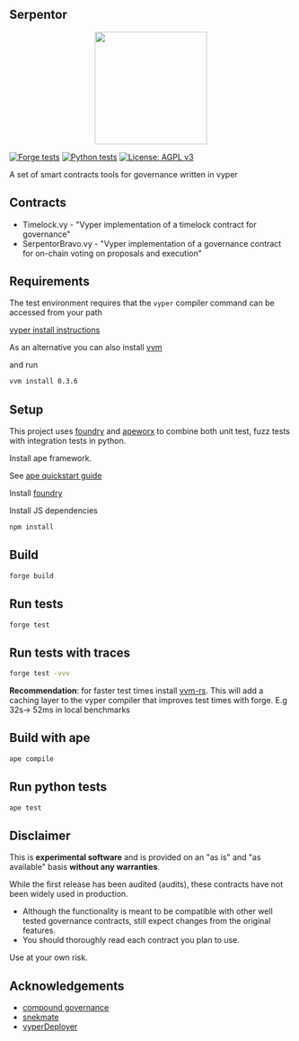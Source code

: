 ## Serpentor

<p align="center">
    <img src="cobra.png" width="200">
</p>

[![Forge tests](https://github.com/storming0x/serpentor/actions/workflows/forge-tests.yml/badge.svg)](https://github.com/storming0x/serpentor/actions/workflows/forge-tests.yml)
[![Python tests](https://github.com/storming0x/serpentor/actions/workflows/ape-tests.yml/badge.svg)](https://github.com/storming0x/serpentor/actions/workflows/ape-tests.yml)
[![License: AGPL v3](https://img.shields.io/badge/License-AGPL%20v3-blue.svg)](https://www.gnu.org/licenses/agpl-3.0)

A set of smart contracts tools for governance written in vyper

## Contracts

* Timelock.vy - "Vyper implementation of a timelock contract for governance"
* SerpentorBravo.vy - "Vyper implementation of a governance contract for on-chain voting on proposals and execution"

## Requirements

The test environment requires that the `vyper` compiler command can be accessed from your path

[vyper install instructions](https://vyper.readthedocs.io/en/stable/installing-vyper.html)

As an alternative you can also install [vvm](https://github.com/storming0x/vvm-rs)

and run 

```bash
vvm install 0.3.6
```

## Setup

This project uses [foundry](https://github.com/foundry-rs/foundry) and [apeworx](https://github.com/ApeWorX/ape) to combine both unit test, fuzz tests with integration tests in python.

Install ape framework.

See [ape quickstart guide](https://docs.apeworx.io/ape/stable/userguides/quickstart.html)

Install [foundry](https://github.com/foundry-rs/foundry)

Install JS dependencies

```bash
npm install
```

## Build

```bash
forge build
```

## Run tests

```bash
forge test
```

## Run tests with traces

```bash
forge test -vvv
```
**Recommendation**: for faster test times install [vvm-rs](https://github.com/storming0x/vvm-rs). This will add a caching layer to the vyper compiler that improves test times with forge. E.g 32s-> 52ms in local benchmarks

## Build with ape

```bash
ape compile
```

## Run python tests

```bash
ape test
```

## Disclaimer

This is **experimental software** and is provided on an "as is" and "as available" basis **without any warranties**.

While the first release has been audited (audits), these contracts have not been widely used in production.

- Although the functionality is meant to be compatible with other well tested governance contracts, still expect changes from the original features.
- You should thoroughly read each contract you plan to use.

Use at your own risk.


## Acknowledgements

- [compound governance](https://github.com/compound-finance/compound-protocol/tree/master/contracts/Governance)
- [snekmate](https://github.com/pcaversaccio/snekmate)
- [vyperDeployer](https://github.com/0xKitsune/Foundry-Vyper/blob/main/lib/utils/VyperDeployer.sol)

